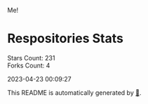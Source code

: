 Me!

# Respositories Stats
Stars Count: 231  
Forks Count: 4

2023-04-23 00:09:27  

This README is automatically generated by [🐰](https://github.com/rnitta/rnitta).

